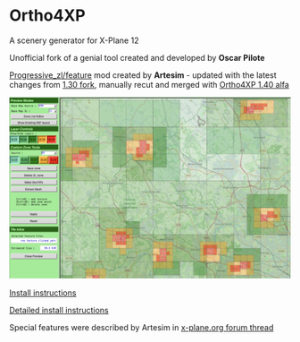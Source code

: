 # Ortho4XP
A scenery generator for X-Plane 12

Unofficial fork of a genial tool created and developed by **Oscar Pilote**


[Progressive_zl/feature](https://github.com/oscarpilote/Ortho4XP/tree/feature/progressive_zl) mod created by **Artesim** -  updated with the latest changes from [1.30 fork](https://github.com/w8sl/Ortho4XP/tree/Progressive_130), manually recut and merged with [Ortho4XP 1.40 alfa](https://github.com/oscarpilote/Ortho4XP)

![Picture](https://github.com/w8sl/Ortho4XP/blob/Progressive_140/src/Unused/Example.jpg)

[Install instructions](https://github.com/w8sl/Ortho4XP/blob/Progressive_140/Install_Instructions.md)

[Detailed install instructions](https://github.com/w8sl/Ortho4XP/blob/Progressive_140/Install_Instructions.txt)

Special features were described by Artesim in [x-plane.org forum thread](https://forums.x-plane.org/index.php?/forums/topic/147570-feature-automated-zoom-levels-around-airports/&page=2#comment-1670217)


